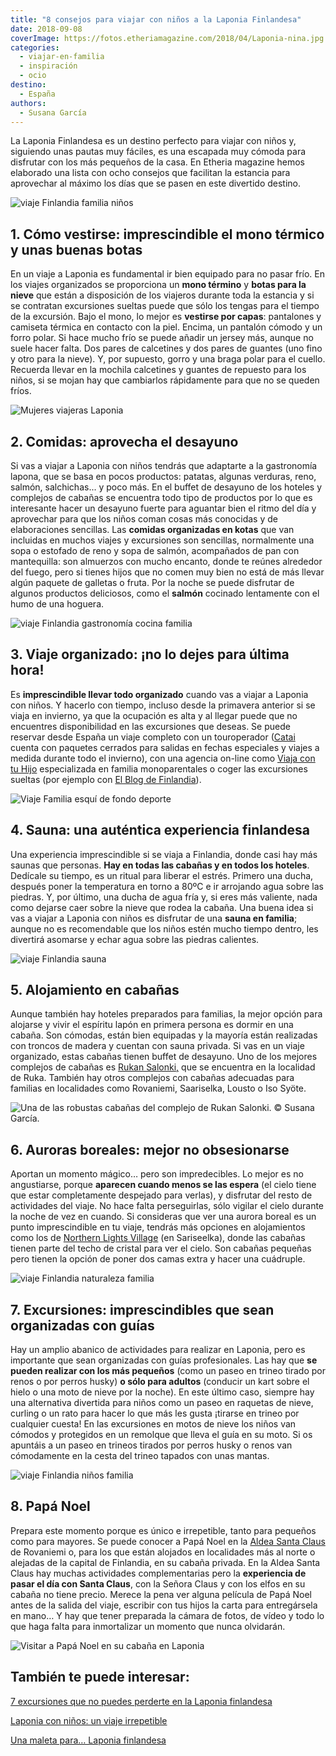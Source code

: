 ```yaml
---
title: "8 consejos para viajar con niños a la Laponia Finlandesa"
date: 2018-09-08
coverImage: https://fotos.etheriamagazine.com/2018/04/Laponia-nina.jpg
categories: 
  - viajar-en-familia
  - inspiración
  - ocio
destino: 
  - España
authors: 
  - Susana García
---
```


La Laponia Finlandesa es un destino perfecto para viajar con niños y, siguiendo unas pautas muy fáciles, es una escapada muy cómoda para disfrutar con los más pequeños de la casa. En Etheria magazine hemos elaborado una lista con ocho consejos que facilitan la estancia para aprovechar al máximo los días que se pasen en este divertido destino.

![viaje Finlandia familia niños](https://fotos.etheriamagazine.com/2018/04/Laponia-nina.jpg "Los niños disfrutan cada instante en un viaje a Laponia. © Susana García.")

## 1\. Cómo vestirse: imprescindible el mono térmico y unas buenas botas

En un viaje a Laponia es fundamental ir bien equipado para no pasar frío. En los viajes 
organizados se proporciona un **mono término** y **botas para la nieve** que están a 
disposición de los viajeros durante toda la estancia y si se contratan excursiones 
sueltas puede que sólo los tengas para el tiempo de la excursión. Bajo el mono, lo mejor 
es **vestirse por capas**: pantalones y camiseta térmica en contacto con la piel. 
Encima, un pantalón cómodo y un forro polar. Si hace mucho frío se puede añadir un 
jersey más, aunque no suele hacer falta. Dos pares de calcetines y dos pares de guantes 
(uno fino y otro para la nieve). Y, por supuesto, gorro y una braga polar para el 
cuello. Recuerda llevar en la mochila calcetines y guantes de repuesto para los niños, 
si se mojan hay que cambiarlos rápidamente para que no se queden fríos. 

![Mujeres viajeras Laponia](https://fotos.etheriamagazine.com/2018/04/Pesca-en-el-hielo-en-Laponia-Etheriamagazine.jpg "Un mono de nieve protege contra el frío y permite disfrutar de las actividades. © Susana García.")

## 2\. Comidas: aprovecha el desayuno

Si vas a viajar a Laponia con niños tendrás que adaptarte a la gastronomía lapona, que 
se basa en pocos productos: patatas, algunas verduras, reno, salmón, salchichas... y 
poco más. En el buffet de desayuno de los hoteles y complejos de cabañas se encuentra 
todo tipo de productos por lo que es interesante hacer un desayuno fuerte para aguantar 
bien el ritmo del día y aprovechar para que los niños coman cosas más conocidas y de 
elaboraciones sencillas. Las **comidas organizadas en kotas** que van incluidas en 
muchos viajes y excursiones son sencillas, normalmente una sopa o estofado de reno y 
sopa de salmón, acompañados de pan con mantequilla: son almuerzos con mucho encanto, 
donde te reúnes alrededor del fuego, pero si tienes hijos que no comen muy bien no está 
de más llevar algún paquete de galletas o fruta. Por la noche se puede disfrutar de 
algunos productos deliciosos, como el **salmón** cocinado lentamente con el humo de una 
hoguera. 

![viaje Finlandia gastronomía cocina familia](https://fotos.etheriamagazine.com/2018/04/Laponia-salmon.jpg "Salmón cocinado junto al fuego. © Susana García.")

## 3\. Viaje organizado: ¡no lo dejes para última hora!

Es **imprescindible llevar todo organizado** cuando vas a viajar a Laponia con niños. Y 
hacerlo con tiempo, incluso desde la primavera anterior si se viaja en invierno, ya que 
la ocupación es alta y al llegar puede que no encuentres disponibilidad en las 
excursiones que deseas. Se puede reservar desde España un viaje completo con un 
touroperador ([Catai](http://www.catai.es) cuenta con paquetes cerrados para salidas en 
fechas especiales y viajes a medida durante todo el invierno), con una agencia on-line 
como [Viaja con tu Hijo](https://www.viajacontuhijo.com/especial-laponia) especializada 
en familia monoparentales o coger las excursiones sueltas (por ejemplo con [El Blog de 
Finlandia](http://www.elblogdefinlandia.com)). 

![Viaje Familia esquí de fondo deporte](https://fotos.etheriamagazine.com/2018/04/3-NUESTROS-TOP-LAPONIA-FOTO-3-IMG_1380.jpg "Las actividades como el esquí de fondo es importante llevarlas reservadas con antelación. © Susana García.")

## 4\. Sauna: una auténtica experiencia finlandesa

Una experiencia imprescindible si se viaja a Finlandia, donde casi hay más saunas que 
personas. **Hay en todas las cabañas y en todos los hoteles**. Dedícale su tiempo, es un 
ritual para liberar el estrés. Primero una ducha, después poner la temperatura en torno 
a 80ºC e ir arrojando agua sobre las piedras. Y, por último, una ducha de agua fría y, 
si eres más valiente, nada como dejarse caer sobre la nieve que rodea la cabaña. Una 
buena idea si vas a viajar a Laponia con niños es disfrutar de una **sauna en familia**; 
aunque no es recomendable que los niños estén mucho tiempo dentro, les divertirá 
asomarse y echar agua sobre las piedras calientes. 

![viaje Finlandia sauna](https://fotos.etheriamagazine.com/2018/04/4-NUESTROS-TOP-LAPONIA-FOTO-4-PIXABAYbath-1317997.jpg "Dedicar tiempo a la sauna es imprescindible en Laponia.")

## 5\. Alojamiento en cabañas

Aunque también hay hoteles preparados para familias, la mejor opción para alojarse y 
vivir el espíritu lapón en primera persona es dormir en una cabaña. Son cómodas, están 
bien equipadas y la mayoría están realizadas con troncos de madera y cuentan con sauna 
privada. Si vas en un viaje organizado, estas cabañas tienen buffet de desayuno. Uno de 
los mejores complejos de cabañas es [Rukan Salonki,](https://www.rukansalonki.fi/) que 
se encuentra en la localidad de Ruka. También hay otros complejos con cabañas adecuadas 
para familias en localidades como Rovaniemi, Saariselka, Lousto o Iso Syöte. 

![](https://fotos.etheriamagazine.com/2018/04/5-NUESTROS-TOP-LAPONIA-FOTO-5.jpg "Una de las robustas cabañas del complejo de Rukan Salonki. © Susana García.")

## 6\. Auroras boreales: mejor no obsesionarse

Aportan un momento mágico… pero son impredecibles. Lo mejor es no angustiarse, porque 
**aparecen cuando menos se las espera** (el cielo tiene que estar completamente 
despejado para verlas), y disfrutar del resto de actividades del viaje. No hace falta 
perseguirlas, sólo vigilar el cielo durante la noche de vez en cuando. Si consideras que 
ver una aurora boreal es un punto imprescindible en tu viaje, tendrás más opciones en 
alojamientos como los de [Northern Lights Village](https://northernlightsvillage.com) 
(en Sariseelka), donde las cabañas tienen parte del techo de cristal para ver el cielo. 
Son cabañas pequeñas pero tienen la opción de poner dos camas extra y hacer una 
cuádruple. 

![viaje Finlandia naturaleza familia](https://fotos.etheriamagazine.com/2018/04/6-NUESTROS-TOP-LAPONIA-FOTO-6-aurora-borealis-1156479-PIXABAY.jpg "Las auroras boreales son un espectáculo natural casi mágico.")

## 7\. Excursiones: imprescindibles que sean organizadas con guías

Hay un amplio abanico de actividades para realizar en Laponia, pero es importante que 
sean organizadas con guías profesionales. Las hay que **se pueden realizar con los más 
pequeños** (como un paseo en trineo tirado por renos o por perros husky) **o sólo para 
adultos** (conducir un kart sobre el hielo o una moto de nieve por la noche). En este 
último caso, siempre hay una alternativa divertida para niños como un paseo en raquetas 
de nieve, curling o un rato para hacer lo que más les gusta ¡tirarse en trineo por 
cualquier cuesta! En las excursiones en motos de nieve los niños van cómodos y 
protegidos en un remolque que lleva el guía en su moto. Si os apuntáis a un paseo en 
trineos tirados por perros husky o renos van cómodamente en la cesta del trineo tapados 
con unas mantas. 

![viaje Finlandia niños familia](https://fotos.etheriamagazine.com/2018/04/7-NUESTROS-TOP-LAPONIA-FOTO-7.jpg "Una de las mejores experiencias en Laponia es un paseo en trineo tirado por perros husky. © Susana García.")

## 8\. Papá Noel

Prepara este momento porque es único e irrepetible, tanto para pequeños como para 
mayores. Se puede conocer a Papá Noel en la [Aldea Santa 
Claus](https://santaclausvillage.info/es/) de Rovaniemi o, para los que están alojados 
en localidades más al norte o alejadas de la capital de Finlandia, en su cabaña privada. 
En la Aldea Santa Claus hay muchas actividades complementarias pero la **experiencia de 
pasar el día con Santa Claus**, con la Señora Claus y con los elfos en su cabaña no 
tiene precio. Merece la pena ver alguna película de Papá Noel antes de la salida del 
viaje, escribir con tus hijos la carta para entregársela en mano… Y hay que tener 
preparada la cámara de fotos, de vídeo y todo lo que haga falta para inmortalizar un 
momento que nunca olvidarán. 

![Visitar a Papá Noel en su cabaña en Laponia](https://fotos.etheriamagazine.com/2018/04/Cabaña-privada-de-Papa-Noel-Etheriamagazine.jpg "El encuentro con Papá Noel en su cabaña privada es el momento más especial de viaje. © Susana García.")

## También te puede interesar:

[7 excursiones que no puedes perderte en la Laponia 
finlandesa](https://etheriamagazine.com/2019/10/31/siete-excursiones-en-laponia-finlandesa/) 

[Laponia con niños: un viaje 
irrepetible](https://etheriamagazine.com/2018/09/07/viaje-laponia-finlandesa-en-familia/) 

[Una maleta para… Laponia 
finlandesa](https://etheriamagazine.com/2018/09/15/una-maleta-para-laponia-finlandesa/)
